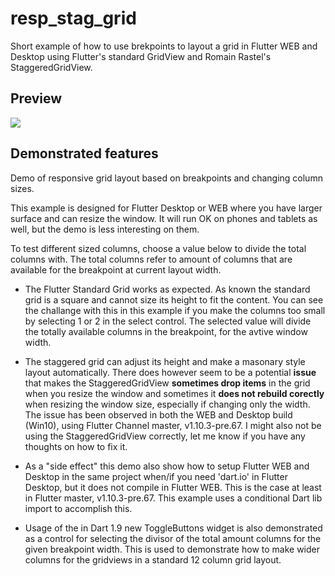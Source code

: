 # resp_stag_grid

Short example of how to use brekpoints to layout a grid in Flutter WEB and Desktop using Flutter's standard GridView and Romain Rastel's StaggeredGridView.

## Preview
![](resp_grid_demo2.gif)

## Demonstrated features

Demo of responsive grid layout based on breakpoints and changing column sizes.

This example is designed for Flutter Desktop or WEB where you have larger surface and can resize the window. It will run OK on phones and tablets as well, but the demo is less interesting on them.

To test different sized columns, choose a value below to divide the total columns with. The total columns refer to amount of columns that are available for the breakpoint at current layout width.

- The Flutter Standard Grid works as expected. As known the standard grid is a square and cannot size its height to fit the content. You can see the challange with this in this example if you make the columns too small by selecting 1 or 2 in the select control. The selected value will divide the totally available columns in the breakpoint, for the avtive window width.

- The staggered grid can adjust its height and make a masonary style layout automatically. There does however seem to be a potential **issue** that makes the StaggeredGridView **sometimes drop items** in the grid when you resize the window and sometimes it **does not rebuild corectly** when resizing the window size, especially if changing only the width. The issue has been observed in both the WEB and Desktop build (Win10), using Flutter Channel master, v1.10.3-pre.67. I might also not be using the StaggeredGridView correctly, let me know if you have any thoughts on how to fix it.

- As a "side effect" this demo also show how to setup Flutter WEB and Desktop in the same project when/if you need 'dart.io' in Flutter Desktop, but it does not compile in Flutter WEB. This is the case at least in Flutter master, v1.10.3-pre.67. This example uses a conditional Dart lib import to accomplish this.

- Usage of the in Dart 1.9 new ToggleButtons widget is also demonstrated as a control for selecting the divisor of the total amount columns for the given breakpoint width. This is used to demonstrate how to make wider columns for the gridviews in a standard 12 column grid layout.
